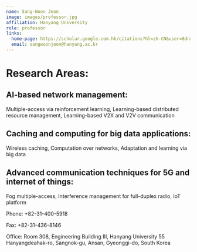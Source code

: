 ```yaml
---
name: Sang-Woon Jeon
image: images/professor.jpg
affiliation: Hanyang University
role: professor
links:
  home-page: https://scholar.google.com.hk/citations?hl=zh-CN&user=8dnrnzsAAAAJ
  email: sangwoonjeon@hanyang.ac.kr
---
```


# Research Areas:
## AI-based network management: 
Multiple-access via reinforcement learning, Learning-based distributed resource management, Learning-based V2X and V2V communication

## Caching and computing for big data applications:
Wireless caching, Computation over networks, Adaptation and learning via big data

## Advanced communication techniques for 5G and internet of things:
Fog multiple-access, Interference management for full-duplex radio, IoT platform 

Phone: +82-31-400-5918

Fax: +82-31-436-8146

Office: Room 308, Engineering Building III, Hanyang University 55 Hanyangdeahak-ro, Sangnok-gu, Ansan, Gyeonggi-do, South Korea
